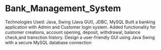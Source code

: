 # Bank_Management_System
 Technologies Used: Java, Swing (Java GUI), JDBC, MySQL  Built a banking application with Admin and Customer login system.  Added functionality for customer creations, account opening, deposit, withdrawal, balance  check,and transction history.  Design a user-friendly GUI using Java Swing with a secure MySQL database connection
